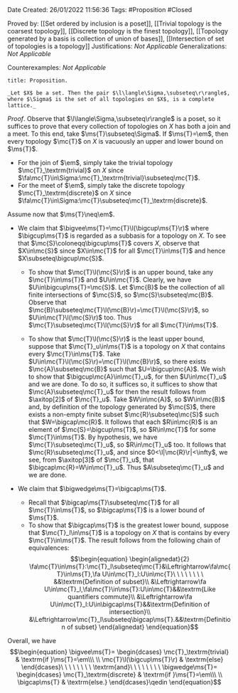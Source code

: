 <br />
<br />

Date Created: 26/01/2022 11:56:36
Tags: #Proposition #Closed 

Proved by: [[Set ordered by inclusion is a poset]], [[Trivial topology is the coarsest topology]], [[Discrete topology is the finest topology]], [[Topology generated by a basis is collection of union of bases]], [[Intersection of set of topologies is a topology]]
Justifications: _Not Applicable_
Generalizations: _Not Applicable_

Counterexamples: _Not Applicable_

``` ad-Proposition
title: Proposition.

_Let $X$ be a set. Then the pair $\l\langle\Sigma,\subseteq\r\rangle$, where $\Sigma$ is the set of all topologies on $X$, is a complete lattice._

```

_Proof_. Observe that $\l\langle\Sigma,\subseteq\r\rangle$ is a poset, so it suffices to prove that every collection of topologies on $X$ has both a join and a meet. To this end, take $\ms{T}\subseteq\Sigma$. If $\ms{T}=\em$, then every topology $\mc{T}$ on $X$ is vacuously an upper and lower bound on $\ms{T}$.
* For the join of $\em$, simply take the trivial topology $\mc{T}_\textrm{trivial}$ on $X$ since $\fa\mc{T}\in\Sigma:\mc{T}_\textrm{trivial}\subseteq\mc{T}$.
* For the meet of $\em$, simply take the discrete topology $\mc{T}_\textrm{discrete}$ on $X$ since $\fa\mc{T}\in\Sigma:\mc{T}\subseteq\mc{T}_\textrm{discrete}$.

Assume now that $\ms{T}\neq\em$.
* We claim that $\bigvee\ms{T}=\mc{T}\l(\bigcup\ms{T}\r)$ where $\bigcup\ms{T}$ is regarded as a subbasis for a topology on $X$. To see that $\mc{S}\coloneqq\bigcup\ms{T}$ covers $X$, observe that $X\in\mc{S}$ since $X\in\mc{T}$ for all $\mc{T}\in\ms{T}$ and hence $X\subseteq\bigcup\mc{S}$.

    * To show that $\mc{T}\l(\mc{S}\r)$ is an upper bound, take any $\mc{T}\in\ms{T}$ and $U\in\mc{T}$. Clearly, we have $U\in\bigcup\ms{T}=\mc{S}$. Let $\mc{B}$ be the collection of all finite intersections of $\mc{S}$, so $\mc{S}\subseteq\mc{B}$. Observe that $\mc{B}\subseteq\mc{T}\l(\mc{B}\r)=\mc{T}\l(\mc{S}\r)$, so $U\in\mc{T}\l(\mc{S}\r)$ too. Thus $\mc{T}\subseteq\mc{T}\l(\mc{S}\r)$ for all $\mc{T}\in\ms{T}$.

    * To show that $\mc{T}\l(\mc{S}\r)$ is the least upper bound, suppose that $\mc{T}_u\in\ms{T}$ is a topology on $X$ that contains every $\mc{T}\in\ms{T}$. Take $U\in\mc{T}\l(\mc{S}\r)=\mc{T}\l(\mc{B}\r)$, so there exists $\mc{A}\subseteq\mc{B}$ such that $U=\bigcup\mc{A}$. We wish to show that $\bigcup\mc{A}\in\mc{T}_u$, for then $U\in\mc{T}_u$ and we are done. To do so, it suffices so, it suffices to show that $\mc{A}\subseteq\mc{T}_u$ for then the result follows from $\axitop[2]$ of $\mc{T}_u$. Take $W\in\mc{A}$, so $W\in\mc{B}$ and, by definition of the topology generated by $\mc{S}$, there exists a non-empty finite subset $\mc{R}\subseteq\mc{S}$ such that $W=\bigcap\mc{R}$. It follows that each $R\in\mc{R}$ is an element of $\mc{S}=\bigcup\ms{T}$, so $R\in\mc{T}$ for some $\mc{T}\in\ms{T}$. By hypothesis, we have $\mc{T}\subseteq\mc{T}_u$, so $R\in\mc{T}_u$ too. It follows that $\mc{R}\subseteq\mc{T}_u$, and since $0<\l|\mc{R}\r|<\infty$, we see, from $\axitop[3]$ of $\mc{T}_u$, that $\bigcap\mc{R}=W\in\mc{T}_u$. Thus $A\subseteq\mc{T}_u$ and we are done.
* We claim that $\bigwedge\ms{T}=\bigcap\ms{T}$.
    * Recall that $\bigcap\ms{T}\subseteq\mc{T}$ for all $\mc{T}\in\ms{T}$, so $\bigcap\ms{T}$ is a lower bound of $\ms{T}$.
    * To show that $\bigcap\ms{T}$ is the greatest lower bound, suppose that $\mc{T}_l\in\ms{T}$ is a topology on $X$ that is contains by every $\mc{T}\in\ms{T}$. The result follows from the following chain of equivalences:$$\begin{equation}
    \begin{alignedat}{2}
        \fa\mc{T}\in\ms{T}:\mc{T}_l\subseteq\mc{T}&\Leftrightarrow\fa\mc{T}\in\ms{T},\fa U\in\mc{T}_l:U\in\mc{T}\ \ \ \ \ \ \ \ &&\textrm{Definition of subset}\\
        &\Leftrightarrow\fa U\in\mc{T}_l,\fa\mc{T}\in\ms{T}:U\in\mc{T}&&\textrm{Like quantifiers commute}\\
        &\Leftrightarrow\fa U\in\mc{T}_l:U\in\bigcap\ms{T}&&\textrm{Definition of intersection}\\
        &\Leftrightarrow\mc{T}_l\subseteq\bigcap\ms{T}.&&\textrm{Definition of subset}
    \end{alignedat}
 \end{equation}$$
 
Overall, we have
$$\begin{equation}
    \bigvee\ms{T}=
        \begin{dcases}
            \mc{T}_\textrm{trivial} & \textrm{if }\ms{T}=\em\\\ \\
            \mc{T}\l(\bigcup\ms{T}\r) & \textrm{else}
        \end{dcases}\ \ \ \ \ \ \ \ \textrm{and}\ \ \ \ \ \ \ \ \bigwedge\ms{T}=
        \begin{dcases}
            \mc{T}_\textrm{discrete} & \textrm{if }\ms{T}=\em\\\ \\
            \bigcap\ms{T} & \textrm{else.}
        \end{dcases}\qedin
\end{equation}$$
